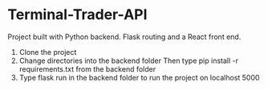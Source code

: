 # Terminal-Trader-API

Project built with Python backend. Flask routing and a React front end.

1) Clone the project
2) Change directories into the backend folder Then type pip install -r requirements.txt from the backend folder
3) Type flask run in the backend folder to run the project on localhost 5000
